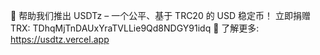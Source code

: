 🚀 帮助我们推出 USDTz – 一个公平、基于 TRC20 的 USD 稳定币！
立即捐赠 TRX: TDhqMjTnDAUxYraTVLLie9Qd8NDGY91idq
🔗 了解更多: https://usdtz.vercel.app